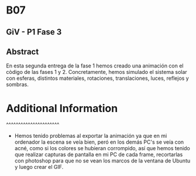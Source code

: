 # B07

GiV - P1 Fase 3
----------  

## Abstract

En esta segunda entrega de la fase 1 hemos creado una animación con el còdigo de las fases 1 y 2. Concretamente, hemos simulado el sistema solar con esferas, distintos materiales, rotaciones, translaciones, luces, reflejos y sombras.

# Additional Information
^^^^^^^^^^^^^^^^^^^^^^

* Hemos tenido problemas al exportar la animación ya que en mi ordenador la escena se veía bien, peró en los demás PC's se veía con acné, como si los colores se hubieran corrompido, así que hemos tenido que realizar capturas de pantalla en mi PC de cada frame, recortarlas con photoshop para que no se vean los marcos de la ventana de Ubuntu y luego crear el GIF. 

